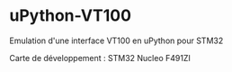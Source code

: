 # uPython-VT100
Emulation d'une interface VT100 en uPython pour STM32

Carte de développement : STM32 Nucleo F491ZI
